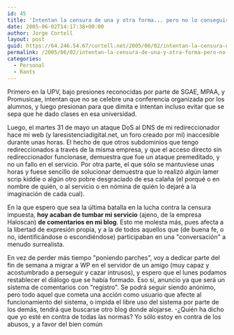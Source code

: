 ```yaml
---
id: 45
title: 'Intentan la censura de una y otra forma... pero no lo conseguirán'
date: 2005-06-02T14:17:38+00:00
author: Jorge Cortell
layout: post
guid: https://64.246.54.67/cortell.net/2005/06/02/intentan-la-censura-de-una-y-otra-forma-pero-no-lo-conseguiran/
permalink: /2005/06/02/intentan-la-censura-de-una-y-otra-forma-pero-no-lo-conseguiran/
categories:
  - Personal
  - Rants
---
```

Primero en la UPV, bajo presiones reconocidas por parte de SGAE, MPAA, y Promusicae, intentan que no se celebre una conferencia organizada por los alumnos, y luego presionan para que dimita e intentan incluso evitar que se sepa que he dado clases en esa universidad.

Luego, el martes 31 de mayo un ataque DoS al DNS de mi redireccionador hace mi web (y laresistenciadigital.net, un foro creado por mí­) inaccesible durante unas horas. El hecho de que otros subdominios que tengo redireccionados a través de la misma empresa, y que el acceso directo sin redireccionador funcionase, demuestra que fue un ataque premeditado, y no un fallo en el servicio. Por otra parte, el que sólo se mantuviese unas horas y fuese sencillo de solucionar demuestra que lo realizó algún lamer scrip kiddie o algún otro pobre desgraciado de esa calaña (el porqué o en nombre de quién, o al servicio o en nómina de quién lo dejaré a la imaginación de cada cual).

En la que espero que sea la última batalla en la lucha contra la censura impuesta, **hoy acaban de tumbar mi servicio** (ajeno, de la empresa Haloscan) **de comentarios en mi blog**. Esto me molesta más, pues afecta a la libertad de expresión propia, y a la de todos aquellos que (de buena fe, o no, identificándose o escondiéndose) participaban en una "conversación" a menudo surrealista.

En vez de perder más tiempo "poniendo parches", voy a dedicar parte del fin de semana a migrar a WP en el servidor de un amigo (muy capaz y acostumbrado a perseguir y cazar intrusos), y espero que el lunes podamos restablecer el diálogo que se habí­a formado. Eso sí­, anuncio ya que será un sistema de comentarios con "registro". Se podrá seguir siendo anónimo, pero todo aquel que cometa una acción como usuario que afecte al funcionamiento del sistema, o impida el libre uso del sistema por parte de los demás, tendrá que buscarse otro blog donde alojarse. -¿Quién ha dicho que yo esté en contra de todas las normas? Yo sólo estoy en contra de los abusos, y a favor del bien común